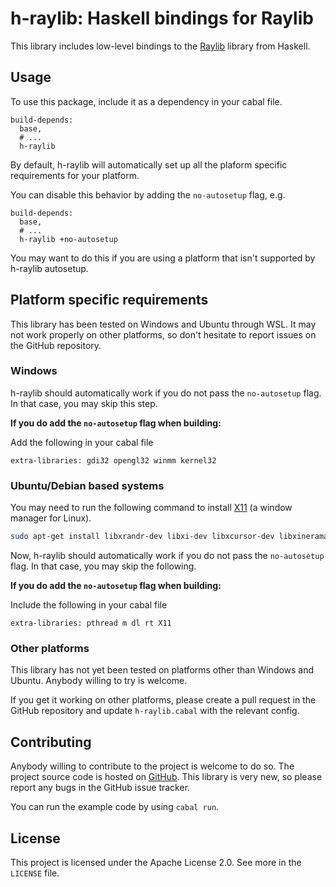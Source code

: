 # h-raylib: Haskell bindings for Raylib

This library includes low-level bindings to the [Raylib](https://www.raylib.com/) library from Haskell.

## Usage

To use this package, include it as a dependency in your cabal file.

```cabal
build-depends:
  base,
  # ...
  h-raylib
```

By default, h-raylib will automatically set up all the plaform specific requirements for your platform.

You can disable this behavior by adding the `no-autosetup` flag, e.g.

```cabal
build-depends:
  base,
  # ...
  h-raylib +no-autosetup
```

You may want to do this if you are using a platform that isn't supported by h-raylib autosetup.

## Platform specific requirements

This library has been tested on Windows and Ubuntu through WSL. It may not work properly on other platforms, so don't hesitate to report issues on the GitHub repository.

### Windows

h-raylib should automatically work if you do not pass the `no-autosetup` flag. In that case, you may skip this step.

**If you do add the `no-autosetup` flag when building:**

Add the following in your cabal file

```cabal
extra-libraries: gdi32 opengl32 winmm kernel32
```

### Ubuntu/Debian based systems

You may need to run the following command to install [X11](https://en.wikipedia.org/wiki/X_Window_System) (a window manager for Linux).

```bash
sudo apt-get install libxrandr-dev libxi-dev libxcursor-dev libxinerama-dev
```

Now, h-raylib should automatically work if you do not pass the `no-autosetup` flag. In that case, you may skip the following.

**If you do add the `no-autosetup` flag when building:**

Include the following in your cabal file

```cabal
extra-libraries: pthread m dl rt X11
```

### Other platforms

This library has not yet been tested on platforms other than Windows and Ubuntu. Anybody willing to try is welcome.

If you get it working on other platforms, please create a pull request in the
GitHub repository and update `h-raylib.cabal` with the relevant config.

## Contributing

Anybody willing to contribute to the project is welcome to do so. The project
source code is hosted on [GitHub](https://github.com/Anut-py/h-raylib). This
library is very new, so please report any bugs in the GitHub issue tracker.

You can run the example code by using `cabal run`.

## License

This project is licensed under the Apache License 2.0. See more in the `LICENSE` file.
